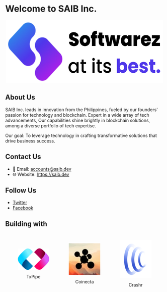 # Welcome to SAIB Inc.
<p align="center">
  <picture>
    <source srcset="/src/dark-saib.png" media="(prefers-color-scheme: dark)">
    <img src="/src/light-saib.png" alt="SAIB Inc." width="500" height="200">
  </picture>
</p>

## About Us

SAIB Inc. leads in innovation from the Philippines, fueled by our founders' passion for technology and blockchain. Expert in a wide array of tech advancements, Our capabilities shine brightly in blockchain solutions, among a diverse portfolio of tech expertise.

Our goal: To leverage technology in crafting transformative solutions that drive business success.

## Contact Us

- 📧 Email: accounts@saib.dev
- 🌐 Website: https://saib.dev

## Follow Us

- <a href="https://twitter.com/saibdev" target="_blank">Twitter</a>
- <a href="https://www.facebook.com/saibllc" target="_blank">Facebook</a>

## Building with

<table align="center" style="border-collapse: separate; border-spacing: 20px; border: none;">
  <tr>
    <td align="center" width="200" style="border: none;">
      <a href="https://txpipe.io/">
        <img src="/src/txpipe.webp" alt="TxPipe" style="width:100px;">
      </a>
      <br>
      <a href="https://txpipe.io/" style="text-decoration: none; color: inherit;">
        <span style="display: inline-block; margin-top: 10px;">TxPipe</span>
      </a>
    </td>
    <td align="center" width="200" style="border: none;">
      <a href="https://coinecta.fi/">
        <img src="/src/coinecta.webp" alt="Coinecta" style="width:100px;">
      </a>
      <br>
      <a href="https://coinecta.fi/" style="text-decoration: none; color: inherit;">
        <span style="display: inline-block; margin-top: 10px;">Coinecta</span>
      </a>
    </td>
    <td align="center" width="200" style="border: none;">
      <a href="https://beta.crashr.io/about">
        <img src="/src/crashr-v2.svg" alt="Crashr" style="width:100px;">
      </a>
      <br>
      <a href="https://beta.crashr.io/about" style="text-decoration: none; color: inherit;">
        <span style="display: inline-block; margin-top: 10px;">Crashr</span>
      </a>
    </td>
  </tr>
</table>






    




















